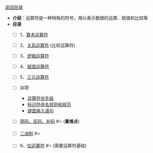 <meta name="viewport" content="width=device-width, initial-scale=1.0, viewport-fit=cover">

[返回目录](index.md)

- **介绍**：运算符是一种特殊的符号，用以表示数据的运算、赋值和比较等
- **目录**
	- [ ] 1、[算术运算符](算术运算符.md)
	- [ ] 2、[关系运算符](关系运算符.md) (比较运算符)
	- [ ] 3、[逻辑运算符](逻辑运算符.md)
	- [ ] 4、[赋值运算符](赋值运算符.md) 
	- [ ] 5、[三元运算符](三元运算符.md)  
	- [ ] 杂项
		- [运算符优先级](运算符优先级.md)
		- [标识符命名规则和规范](标识符命名规则和规范.md) 
		- [键盘输入语句](键盘输入语句.md) 
	- [ ] [原码、反码、补码](原码、反码、补码.md) #⭐️ (**重难点**)
	- [ ] [二进制](二进制.md) #⭐️ 
	- [ ] 6、[位运算符](位运算符.md)   #⭐️ (需要运算符基础)


